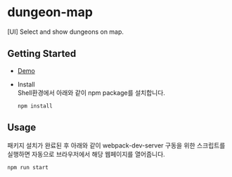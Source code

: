 # dungeon-map

[UI] Select and show dungeons on map.

## Getting Started
* [Demo](https://nasangw.github.io/static/dungeon-map/public/index.html)
* Install  
Shell환경에서 아래와 같이 npm package를 설치합니다.  

    ```console
    npm install
    ```


## Usage
패키지 설치가 완료된 후 아래와 같이 webpack-dev-server 구동을 위한 스크립트를 실행하면 자동으로 브라우저에서 해당 웹페이지를 열어줍니다.  
```console
npm run start
```
